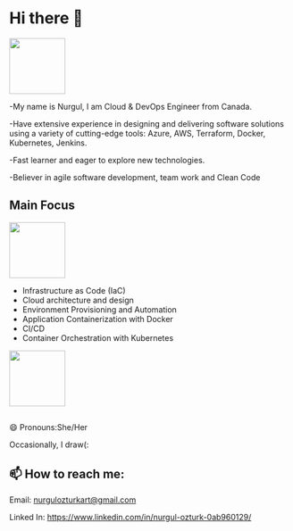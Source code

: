 # Hi there 👋 

<div id="header" align="left">
  <img src="https://media.giphy.com/media/PCOoQbrTHg4IKQo3tH/giphy.gif" width="100"/>
</div>

-My name is Nurgul, I am Cloud & DevOps Engineer from Canada.

-Have extensive experience in designing and delivering software solutions using a variety of cutting-edge tools: Azure, AWS, Terraform, Docker, Kubernetes, Jenkins.

-Fast learner and eager to explore new technologies.

-Believer in agile software development, team work and Clean Code


 ## Main Focus 
 
 <div align="left">
  <img src="https://media.giphy.com/media/1p4FBifKiROmgzlbHl/giphy.gif" width="100"/>
</div>

* Infrastructure as Code (IaC)
* Cloud architecture and design
* Environment Provisioning and Automation
* Application Containerization with Docker
* CI/CD
* Container Orchestration with Kubernetes



<div align="left">
  <img src="https://media.giphy.com/media/1p4FBifKiROmgzlbHl/giphy.gif" width="100"/>
</div>



##
😄 Pronouns:She/Her

Occasionally, I draw(:


## 📫 How to reach me:


Email: nurgulozturkart@gmail.com

Linked In: https://www.linkedin.com/in/nurgul-ozturk-0ab960129/






